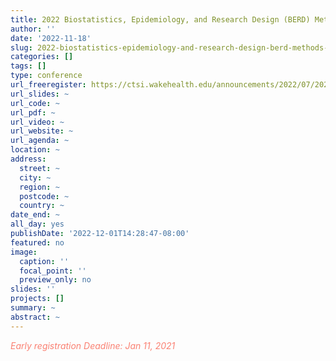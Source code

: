 ```yaml
---
title: 2022 Biostatistics, Epidemiology, and Research Design (BERD) Methods Conference
author: ''
date: '2022-11-18'
slug: 2022-biostatistics-epidemiology-and-research-design-berd-methods-conference
categories: []
tags: []
type: conference
url_freeregister: https://ctsi.wakehealth.edu/announcements/2022/07/2022-berd-methods-conference
url_slides: ~
url_code: ~
url_pdf: ~
url_video: ~
url_website: ~
url_agenda: ~
location: ~
address:
  street: ~
  city: ~
  region: ~
  postcode: ~
  country: ~
date_end: ~
all_day: yes
publishDate: '2022-12-01T14:28:47-08:00'
featured: no
image:
  caption: ''
  focal_point: ''
  preview_only: no
slides: ''
projects: []
summary: ~
abstract: ~
---
```

<span style="color: salmon;">*Early registration Deadline: Jan 11, 2021*</span>

<!--more-->
